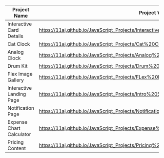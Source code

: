 | Project Name          |  Project View Link |
| ----------------------| ------------------|
| Interactive Card Details | https://11aj.github.io/JavaScript_Projects/Interactive%20Card%20Details%20Form/index.html                           |
| Cat Clock                | https://11aj.github.io/JavaScript_Projects/Cat%20Clock/Cat%20Clock.html                                             |
| Analog Clock             | https://11aj.github.io/JavaScript_Projects/Analog%20Clock/index.html                                                |
| Drum Kit                 | https://11aj.github.io/JavaScript_Projects/Drum%20Kit/index.html                                                    |
| Flex Image Gallery       | https://11aj.github.io/JavaScript_Projects/FLex%20Image%20Gallery/index.html                                        |  
| Interactive Landing Page | https://11aj.github.io/JavaScript_Projects/Intro%20Section%20With%20dropdown%20menu/index.html                      | 
| Notification Page        | https://11aj.github.io/JavaScript_Projects/Notification%20Page/index.html                            |
| Expense Chart Calculator | https://11aj.github.io/JavaScript_Projects/Expense%20Chart%20Component/index.html                                    |
| Pricing Content          | https://11aj.github.io/JavaScript_Projects/Pricing%20Content%20with%20Toggle%20Button/index.html                     |
